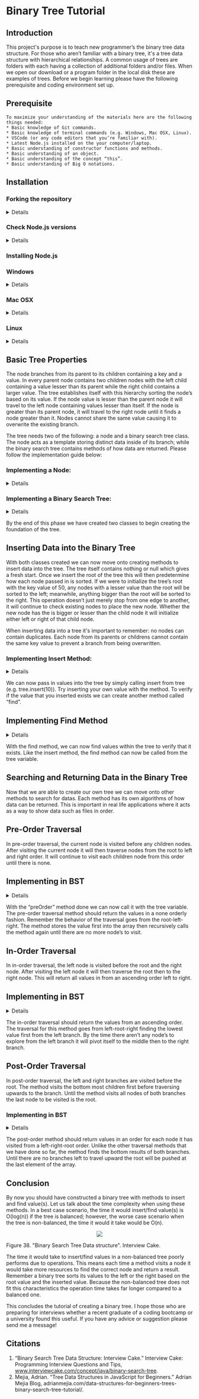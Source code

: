 # Binary Tree Tutorial

## Introduction
This project's purpose is to teach new programmer’s the binary tree data structure. For those who aren’t familiar with a binary tree, it's a tree data structure with hierarchical relationships. A common usage of trees are folders with each having a collection of additional folders and/or files. When we open our download or a program folder in the local disk these are examples of trees. Before we begin learning please have the following prerequisite and coding environment set up. 

## Prerequisite 
    To maximize your understanding of the materials here are the following things needed:
    * Basic knowledge of Git commands.
    * Basic knowledge of terminal commands (e.g. Windows, Mac OSX, Linux).
    * VSCode (or any code editors that you’re familiar with).
    * Latest Node.js installed on the your computer/laptop.
    * Basic understanding of constructor functions and methods.
    * Basic understanding of an object. 
    * Basic understanding of the concept “this”.
    * Basic understanding of Big O notations.
## Installation


### Forking the repository
<details close>

1. Open your terminal and type “git --version” without quotes:
    - If the terminal returns “git version 2.25.1.windows/mac/linux.1” or equivalent you can proceed with the installation process.
    - If the the terminal doesn’t return the proper result please install git before proceeding using the link provided (https://git-scm.com/book/en/v2/Getting-Started-Installing-Git).
    <p><img src="./media/image31.png" alt="snap-shot"><p>
    Figure 1. Tse, Vincent. "Checking git version". 30 June 2020. 

    *Caution*: If you would like to save your own work within your repository it's recommended to fork over git cloning. Under git clone by pushing changes from your folder this would alter the original repository. 

2. On the github repository “fork” the repository into your personal repo:
    <p><img src="./media/image32.png" alt="snap-shot"><p>
        Figure 2. Tse, Vincent. "Forking Binary Tree Tutorial". 30 June 2020. 

    - In the forked repo find the “Clone or Download” button.
        <p><img src="./media/image41.png" alt="snap-shot"><p>
        Figure 3. Tse, Vincent. "Find the Clone/Download button on repo". 30 June 2020. 
    - Once clicked the button will show a link; copy the link.
        <p><img src="./media/image42.png" alt="snap-shot"><p>
        Figure 4. Tse, Vincent. "Copy link from Clone/Download button". 30 June 2020. 
    - In the terminal enter the command “git clone” then paste the link.
        <p><img src="./media/image43.png" alt="snap-shot"><p>
        Figure 5. Tse, Vincent. "Clone the forked repo". 30 June 2020. 
    - After pressing enter, a folder of "BinaryTreeTutorial" should appear at your current directory. 
</details>

### Check Node.js versions 
<details close>

1. Open a new terminal on your computer.
    <p><img src="./media/image29.png" alt="snap-shot"><p>
    Figure 6. Tse, Vincent. "Open terminal application". 30 June 2020. 

2. In the terminal check if Node.js is installed by typing “node --version” and then “npm --version”.
    - If the terminal returns “v.12.16.1” and “6.13.4” or the latest version of node and/or NPM, proceed to the next step.
    - If the terminal does not return anything then node the version has not yet been installed.
        <p><img src="./media/image30.png" alt="snap-shot"><p>
         Figure 7. Tse, Vincent. "Checking Node and npm versions". 30 June 2020. 

3. Follow "Install Node.js" for instructions to set up your environment or move on to the "Basic Tree Properties" if already installed.
</details>

### Installing Node.js
 ### Windows
<details close>

1. To install Node on Windows please visit the link and download recommended users (https://nodejs.org/en/download/).
    <p><img src="./media/image25.png" alt="snap-shot" width="400px" height="250px"><p>
    Figure 8. Tse, Vincent. "Checking git version". 30 June 2020. 

2. Once the exe file has been downloaded go to the download folder.
    <p><img src="./media/image26.png" alt="snap-shot"><p>
    Figure 9. Tse, Vincent. "Opening .exe file". 30 June 2020.

3. Once the file is found click the file and press "OK" button to install the Node files. 
    <p><img src="./media/image27.png" alt="snap-shot"><p>
    Figure 10. Tse, Vincent. "Executing .exe file". 30 June 2020. 

4. Follow the instructions and press the button "next" to complete the installation.
    <p><img src="./media/image28.png" alt="snap-shot"><p>
    Figure 11. Tse, Vincent. "Setuping node environment on Windows OS". 30 June 2020. 

5. Revisit "Check Node.js versions" step 2 to check node and npm has been installed.
</details>

### Mac OSX
<details close>

1. To install Node on Mac OSX check to see if you have home brew by typing “which brew”
    - The terminal should return “/usr/local/bin/brew” confirming that brew is installed.If so proceed to the next step.
    - If not please install brew using this following guide (https://docs.brew.sh/Installation):
    <p><img src="./media/image33.png" alt="snap-shot"><p>
    Figure 12. Tse, Vincent. "Checking brew version on Mac OSX". 30 June 2020.

2. Revist step one of by confirming that brew has been installed.
    - If successful type in “brew install node” without quotes.
    - Revisit "Check Node.js versions" step 2 to check node and npm has been installed.
</details>

### Linux
<details close>

1. To install Node on Linux check to see if you have NVM (Node Version Manager) by typing “nvm --version”.
    - If the terminal returns “0.33.0” or the latest proceed to the next step. 
    - If not copy and paste the following code without quotes, "curl -o- https://raw.githubusercontent.com/nvm-sh/nvm/v0.35.3/install.sh | bash"
    <p><img src="./media/image34.png" alt="snap-shot"><p>
    Figure 13. Tse, Vincent. "Checking nvm's version on Linux Mint". 30 June 2020. 

2. Close then open the terminal:
        - In the terminal type "nvm --version" with quotes.
        - If successful, type in “nvm install node” without quotes.
        - Revisit step 2 of "Check Node.js Versions" to check node and npm has been installed.
</details>

## Basic Tree Properties

The node branches from its parent to its children containing a key and a value. In every parent node contains two children nodes with the left child containing a value lesser than its parent while the right child contains a larger value. The tree establishes itself with this hierarchy sorting the node’s based on its value. If the node value is lesser than the parent node it will travel to the left node containing values lesser than itself. If the node is greater than its parent node, it will travel to the right node until it finds a node greater than it. Nodes cannot share the same value causing it to overwrite the existing branch. 

The tree needs two of the following: a node and a binary search tree class. The node acts as a template storing distinct data inside of its branch; while the binary search tree contains methods of how data are returned.  Please follow the implementation guide below:

### Implementing a Node:
<details close>

1. Declare a class with the name “Node”.
    <p><img src="./media/image21.png" alt="snap-shot"><p>
    Figure 14. Tse, Vincent. "Creating constructor Node". 30 June 2020. 

2. Within the Node class create a constructor method:
    - The constructor will accept one argument naming it “val”.
    - Within the constructor’s scope declare and initialize three variables:
            - value (e.g. this.value = val)
            - left (e.g. this.left = null)
            - right (e.g. this.right = null)
    <p><img src="./media/image6.png"  alt="snap-shot"><p>
    Figure 15. Tse, Vincent. "Creating Node's value". 30 June 2020. 
</details>

### Implementing a Binary Search Tree:
<details close>

1. Declare a class with the name “BST”.
    <p><img src="./media/image17.png" alt="snap-shot"><p>
    Figure 16. Tse, Vincent. "Creating BST constructor ". 30 June 2020.  

2. Within the BST class create a constructor method:
    - The constructor will accept no arguments.
    - Within the constructor scope declare and initialize one variable:
        - root (e..g this.root = null)
    <p><img src="./media/image4.png" alt="snap-shot"><p>
    Figure 17. Tse, Vincent. "Creating BST value ". 30 June 2020.     

3. Declare a new variable called tree:
    - Once done, create a new BST instance (e.g. new BST() ).
    <p><img src="./media/image18.png" alt="snap-shot"><p>  
    Figure 18. Tse, Vincent. "Declaring and intializing BST instance". 30 June 2020.     
</details>

By the end of this phase we have created two classes to begin creating the foundation of the tree. 

## Inserting Data into the Binary Tree

With both classes created we can now move onto creating methods to insert data into the tree. The tree itself contains nothing or null which gives a fresh start. Once we insert the root of the tree this will then predetermine how each node passed in is sorted. If we were to initialize the tree’s root with the key value of 50, any nodes with a lesser value than the root will be sorted to the left; meanwhile, anything bigger than the root will be sorted to the right. This operation doesn’t just merely stop from one edge to another, it will continue to check existing nodes to place the new node. Whether the new node has the is bigger or lesser than the child node it will initialize either left or right of that child node. 

When inserting data into a tree it's important to remember: no nodes can contain duplicates. Each node from its parents or childrens cannot contain the same key value to prevent a branch from being overwritten. 

### Implementing Insert Method:
<details close>

1. In the BST class create a method called “insert”:
    - The insert method will accept one argument that is passed through it. 
    <p><img src="./media/image11.png" alt="snap-shot"><p>
    Figure 19. Tse, Vincent. "Creating insert method". 30 June 2020.    

2. Declare a variable called “newNode” and “currNode”:
    - Initialize the variable by creating a new “Node” instance and pass the argument into its parameter. 
    - Initialize the “currNode” variable with the current root’s value (e.g. this.root).
        <p><img src="./media/image8.png" alt="snap-shot"><p>
        Figure 20. Tse, Vincent. "Declaring newNode and currNode". 30 June 2020.    

3. Check to see if the binary tree has a root:
    - If the root’s value is null, initialize the root's value with the “newNode”:
        - Then return the object using "this".
            <p><img src="./media/image9.png" alt="snap-shot"><p>
            Figure 21. Tse, Vincent. "Checking to see if root is null". 30 June 2020.    
    
    - Create a while-loop:
        - Within the loops statement, pass in “currNode.value” to verify that the current node is not empty and/or null.
            <p><img src="./media/image1.png" alt="snap-shot"><p>
            Figure 22. Tse, Vincent. "Setting condition in while-loop". 30 June 2020.

        - Create an if-statement whether the argument value is similar to the current node return “It already exists” with quotes. 
            <p><img src="./media/image19.png" alt="snap-shot"><p>
            Figure 23. Tse, Vincent. "Setting condition if the current node matches newNode". 30 June 2020.   

        - Create an if-else statement to compare the argument and the current node:
            - If the argument’s value is less than the current node’s value:
                - Check if the left node is empty and if it is initialize the left node with the argument. Then end the method by returning “this”. 
            - Otherwise re-assign the current node with the left child node (e..g currNode.left) 
            - Else if the argument is bigger than the root:
                - Check to see if the right node is empty if it is initialize the right node with argument. Then end the method by returning “this”.
                - Otherwise re-assign the current node with the right child node (e.g. currNode.right).

</details>

We can now pass in values into the tree by simply calling insert from tree (e.g. tree.insert(10)). Try inserting your own value with the method. To verify if the value that you inserted exists we can create another method called “find”. 

## Implementing Find Method
<details close>

1. In the BST class create a method called “find”:
    - The find method will accept one argument that is passed through it.
    <p><img src="./media/image13.png" alt="snap-shot"><p>
    Figure 24. Tse, Vincent. "Creating a find method". 30 June 2020.   

2. In the find method, declare a variable called “currNode” and initialize it with the root; while the other variable called “found” and initialize it with the boolean value “false”. 
    <p><img src="./media/image14.png" alt="snap-shot"><p>
    Figure 25. Tse, Vincent. "Declaring and intializing currNode and found variable". 30 June 2020.   

3. Create a while-loop:
    -  Within the loop statement, pass in “currNode” and “!found” if the value has been found within the tree.
        <p><img src="./media/image24.png" alt="snap-shot"><p>
        Figure 26. Tse, Vincent. "Setting condition in the while-loop". 30 June 2020.

    - If the argument equals the current node’s value, re-assign the “found” variable to “true” to end the loop. 
    - If the argument is less than the current node’s value, re-assign “currNode” by traversing the left child node. 
    - If the argument is bigger than the current node’s value, re-assign “currNode” by traversing the right child node. 
        <p><img src="./media/image5.png" alt="snap-shot"> <p>
        Figure 27. Tse, Vincent. "Traversal algorithm to find matching value". 30 June 2020.   

3. Create a if-else statement:
    - If found is equal to true return “currNode”.
    - Otherwise return “Does not exist” with quotes. 
        <p><img src="./media/image16.png" alt="snap-shot"><p>
        Figure 28. Tse, Vincent. "Returning either the currNode or a not found message". 30 June 2020.   
</details>

With the find method, we can now find values within the tree to verify that it exists. Like the insert method, the find method can now be called from the tree variable. 

## Searching and Returning Data in the Binary Tree

Now that we are able to create our own tree we can move onto other methods to search for datas. Each method has its own algorithms of how data can be returned. This is important in real life applications where it acts as a way to show data such as files in order. 

## Pre-Order Traversal
In pre-order traversal, the current node is visited before any children nodes. After visiting the current node it will then traverse nodes from the root to left and right order. It will continue to visit each children node from this order until there is none. 

## Implementing in BST
<details close>

1. In BST class create a method called “preOrder”:
    - The “preOrder” method will accept two arguments:
        - One parameter should pass in the root value.
        - Second parameter should pass a default array (e.g. data = [])
        <p><img src="./media/image10.png" alt="snap-shot"><p>
        Figure 29. Tse, Vincent. "Creating a preOrder method". 30 June 2020.   

2. Create an if statement:
    - Within the statement, check to see if the node isn’t null:
        - Create two if statement:
            - Push the current node’s value into the default array. 
            - Check if the current node has a left property:
                - If it does call the “preOrder” method passing in the current node left property and the default array. 
            - Check if the current node has a right property:
                - If it does call the “preOrder” method passing in the current node right property and the default array. 
        <p><img src="./media/image39.png" alt="snap-shot"><p>
        Figure 30. Tse, Vincent. "Traversal algorithm for preOrder method". 30 June 2020.   

3. Once the loop is done return the default array containing all values. 
        <p><img src="./media/image40.png" alt="snap-shot"> <p>
        Figure 31. Tse, Vincent. "Returning an array with values in a non-sorted order". 30 June 2020.  
</details>

With the “preOrder” method done we can now call it with the tree variable. The pre-order traversal method should return the values in a none orderly fashion. Remember the behavior of the traversal goes from the root-left-right. The method stores the value first into the array then recursively calls the method again until there are no more node’s to visit. 

## In-Order Traversal
In in-order traversal, the left node is visited before the root and the right node. After visiting the left node it will then traverse the root then to the right node. This will return all values in from an ascending order left to right. 

## Implementing in BST
<details close>

1.  In BST class create a method called “inOrder”:
    - The “inOrder” method will accept two arguments:
        - One parameter should pass in the root value.
        - Second parameter should pass a default array (e.g. data = [])
        <p><img src="./media/image12.png" alt="snap-shot"><p>        
        Figure 32. Tse, Vincent. "Create a inOrder method". 30 June 2020.  

2.  Create an if statement:
    - Within the statement, check to see if the node isn’t null..
        - Create two if statement:
            - Check if the current node has a left property:
                - If it does call the “inOrder” method passing in the current node left property and the default array. 
                - Push the current node’s value into the default array. 
            - Check if the current node has a right property:
                - If it does call the “inOrder” method passing in the current node right property and the default array. 
        <p><img src="./media/image38.png"> alt="snap-shot"<p>
        Figure 33. Tse, Vincent. "Traversal algorithm for inOrder method". 30 June 2020.  

3. Once the loop is done return the default array containing all values. 
        <p><img src="./media/image37.png" alt="snap-shot"><p>
        Figure 34. Tse, Vincent. "Returning an array with values sorted accending order". 30 June 2020.  

</details>

The in-order traversal should return the values from an ascending order. The traversal for this method goes from left-root-right finding the lowest value first from the left branch. By the time there aren’t any node’s to explore from the left branch it will pivot itself to the middle then to the right branch. 

## Post-Order Traversal
In post-order traversal, the left and right branches are visited before the root. The method visits the bottom most children first before traversing upwards to the branch. Until the method visits all nodes of both branches the last node to be visited is the root. 

### Implementing in BST
<details close>

 1. In BST class create a method called “postOrder”:
    - The “preOrder” method will accept two arguments:
        - One parameter should pass in the root value.
        - Second parameter should pass a default array (e.g. data = [])
        <p><img src="./media/image7.png" alt="snap-shot"><p>
        Figure 35. Tse, Vincent. "Create a postOrder method". 30 June 2020.  

2. Create an if statement:
    - Within the statement, check to see if the node isn’t null..
    - Create two if statement:
        - Check if the current node has a left property:
            - If it does call the “postOrder” method passing in the current node left property and the default array. 
        - Check if the current node has a right property:
            - If it does call the “postOrder” method passing in the current node right property and the default array. 
        - Push the current node’s value into the default array. 
        <p><img src="./media/image36.png" alt="snap-shot"><p>
        Figure 36. Tse, Vincent. "Traversal method for postOrder method". 30 June 2020.
          
3. Once the loop is done return the default array containing all values. 
        <p><img src="./media/image35.png" alt="snap-shot"><p>
        Figure 37. Tse, Vincent. "Returning an array with values sorted from the left branch to the right branch". 30 June 2020.  
</details>

The post-order method should return values in an order for each node it has visited from a left-right-root order. Unlike the other traversal methods that we have done so far, the method finds the bottom results of both branches. Until there are no branches left to travel upward the root will be pushed at the last element of the array.  

## Conclusion 
By now you should have constructed a binary tree with methods to insert and find value(s). Let us talk about the time complexity when using these methods. In a best case scenario, the time it would insert/find value(s) is O(log(n)) if the tree is balanced; however, the worse case scenario when the tree is non-balanced, the time it would it take would be O(n). 

<p align="center"><img src="./media/image44.png"></p>
Figure 38. "Binary Search Tree Data structure". Interview Cake.  

The time it would take to insert/find values in a non-balanced tree poorly performs due to operations. This means each time a method visits a node it would take more resources to find the correct node and return a result. Remember a binary tree sorts its values to the left or the right based on the root value and the inserted value. Because the non-balanced tree does not fit this characteristics the operation time takes far longer compared to a balanced one. 

This concludes the tutorial of creating a binary tree. I hope those who are preparing for interviews whether a recent graduate of a coding bootcamp or a university found this useful. If you have any advice or suggestion please send me a message!  

## Citations
1. “Binary Search Tree Data Structure: Interview Cake.” Interview Cake: Programming Interview Questions and Tips, www.interviewcake.com/concept/java/binary-search-tree. 
2. Mejia, Adrian. “Tree Data Structures in JavaScript for Beginners.” Adrian Mejia Blog, adrianmejia.com/data-structures-for-beginners-trees-binary-search-tree-tutorial/.
